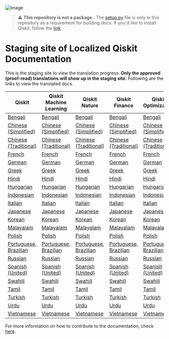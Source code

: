 ![Image](images/qiskit_header.png?raw=true)

> :warning: **This repository is not a package.**: The [setup.py](https://github.com/qiskit-community/qiskit-translations/blob/master/setup.py) file is only in this repository as a requirement for building docs. If you'd like to install Qiskit, follow the [link](https://github.com/Qiskit/qiskit).

# Staging site of Localized Qiskit Documentation

This is the staging site to view the translation progress. **Only the approved (proof-read) translations will show up in the staging site.** Following are the links to view the translated docs.

| Qiskit | Qiskit Machine Learning | Qiskit Nature | Qiskit Finance | Qiskit Optimization |
|-----------|-------------|-------------|-------------|-------------|
| [Bengali](https://qiskit-community.github.io/qiskit-translations/bn_BN/) | [Bengali](https://qiskit-community.github.io/qiskit-translations/machine-learning/bn_BN/) | [Bengali](https://qiskit-community.github.io/qiskit-translations/nature/bn_BN/) | [Bengali](https://qiskit-community.github.io/qiskit-translations/finance/bn_BN/) | [Bengali](https://qiskit-community.github.io/qiskit-translations/optimization/bn_BN/) |
| [Chinese (Simplified)](https://qiskit-community.github.io/qiskit-translations/zh_CN/) | [Chinese (Simplified)](https://qiskit-community.github.io/qiskit-translations/machine-learning/zh_CN/) | [Chinese (Simplified)](https://qiskit-community.github.io/qiskit-translations/nature/zh_CN/) | [Chinese (Simplified)](https://qiskit-community.github.io/qiskit-translations/finance/zh_CN/) | [Chinese (Simplified)](https://qiskit-community.github.io/qiskit-translations/optimization/zh_CN/) | 
| [Chinese (Traditional)](https://qiskit-community.github.io/qiskit-translations/zh_TW/) | [Chinese (Traditional)](https://qiskit-community.github.io/qiskit-translations/machine-learning/zh_TW/) | [Chinese (Traditional)](https://qiskit-community.github.io/qiskit-translations/nature/zh_TW/) | [Chinese (Traditional)](https://qiskit-community.github.io/qiskit-translations/finance/zh_TW/) | [Chinese (Traditional)](https://qiskit-community.github.io/qiskit-translations/optimization/zh_TW/) |
| [French](https://qiskit-community.github.io/qiskit-translations/fr_FR/) | [French](https://qiskit-community.github.io/qiskit-translations/machine-learning/fr_FR/) | [French](https://qiskit-community.github.io/qiskit-translations/nature/fr_FR/) | [French](https://qiskit-community.github.io/qiskit-translations/finance/fr_FR/) | [French](https://qiskit-community.github.io/qiskit-translations/optimization/fr_FR/) |
| [German](https://qiskit-community.github.io/qiskit-translations/de_DE/) | [German](https://qiskit-community.github.io/qiskit-translations/machine-learning/de_DE/)  | [German](https://qiskit-community.github.io/qiskit-translations/nature/de_DE/) | [German](https://qiskit-community.github.io/qiskit-translations/finance/de_DE/) | [German](https://qiskit-community.github.io/qiskit-translations/optimization/de_DE/) |
| [Greek](https://qiskit-community.github.io/qiskit-translations/el_GR/) | [Greek](https://qiskit-community.github.io/qiskit-translations/machine-learning/el_GR/) | [Greek](https://qiskit-community.github.io/qiskit-translations/nature/el_GR/) | [Greek](https://qiskit-community.github.io/qiskit-translations/finance/el_GR/) | [Greek](https://qiskit-community.github.io/qiskit-translations/optimization/el_GR/) |
| [Hindi](https://qiskit-community.github.io/qiskit-translations/hi_IN/) | [Hindi](https://qiskit-community.github.io/qiskit-translations/machine-learning/hi_IN/) | [Hindi](https://qiskit-community.github.io/qiskit-translations/nature/hi_IN/) | [Hindi](https://qiskit-community.github.io/qiskit-translations/finance/hi_IN/) | [Hindi](https://qiskit-community.github.io/qiskit-translations/optimization/hi_IN/) |
| [Hungarian](https://qiskit-community.github.io/qiskit-translations/hu_HU/) | [Hungarian](https://qiskit-community.github.io/qiskit-translations/machine-learning/hu_HU/) | [Hungarian](https://qiskit-community.github.io/qiskit-translations/nature/hu_HU/) | [Hungarian](https://qiskit-community.github.io/qiskit-translations/finance/hu_HU/) | [Hungarian](https://qiskit-community.github.io/qiskit-translations/optimization/hu_HU/) |
| [Indonesian](https://qiskit-community.github.io/qiskit-translations/id_ID/) | [Indonesian](https://qiskit-community.github.io/qiskit-translations/machine-learning/id_ID/) | [Indonesian](https://qiskit-community.github.io/qiskit-translations/nature/id_ID/) | [Indonesian](https://qiskit-community.github.io/qiskit-translations/finance/id_ID/) | [Indonesian](https://qiskit-community.github.io/qiskit-translations/optimization/id_ID/) |
| [Italian](https://qiskit-community.github.io/qiskit-translations/it_IT/) | [Italian](https://qiskit-community.github.io/qiskit-translations/machine-learning/it_IT/) | [Italian](https://qiskit-community.github.io/qiskit-translations/nature/it_IT/) | [Italian](https://qiskit-community.github.io/qiskit-translations/finance/it_IT/) | [Italian](https://qiskit-community.github.io/qiskit-translations/optimization/it_IT/) |
| [Japanese](https://qiskit-community.github.io/qiskit-translations/ja_JP/) | [Japanese](https://qiskit-community.github.io/qiskit-translations/machine-learning/ja_JP/) | [Japanese](https://qiskit-community.github.io/qiskit-translations/nature/ja_JP/) | [Japanese](https://qiskit-community.github.io/qiskit-translations/finance/ja_JP/) | [Japanese](https://qiskit-community.github.io/qiskit-translations/optimization/ja_JP/) |
| [Korean](https://qiskit-community.github.io/qiskit-translations/ko_KR/) | [Korean](https://qiskit-community.github.io/qiskit-translations/machine-learning/ko_KR/) | [Korean](https://qiskit-community.github.io/qiskit-translations/nature/ko_KR/) | [Korean](https://qiskit-community.github.io/qiskit-translations/finance/ko_KR/) | [Korean](https://qiskit-community.github.io/qiskit-translations/optimization/ko_KR/) |
| [Malayalam](https://qiskit-community.github.io/qiskit-translations/ml_IN/) | [Malayalam](https://qiskit-community.github.io/qiskit-translations/machine-learning/ml_IN/) | [Malayalam](https://qiskit-community.github.io/qiskit-translations/nature/ml_IN/) | [Malayalam](https://qiskit-community.github.io/qiskit-translations/finance/ml_IN/) | [Malayalam](https://qiskit-community.github.io/qiskit-translations/optimization/ml_IN/) |
| [Polish](https://qiskit-community.github.io/qiskit-translations/pl_PL/) | [Polish](https://qiskit-community.github.io/qiskit-translations/machine-learning/pl_PL/) | [Polish](https://qiskit-community.github.io/qiskit-translations/nature/pl_PL/) | [Polish](https://qiskit-community.github.io/qiskit-translations/finance/pl_PL/) | [Polish](https://qiskit-community.github.io/qiskit-translations/optimization/pl_PL/) |
| [Portuguese, Brazilian](https://qiskit-community.github.io/qiskit-translations/pt_BR/) | [Portuguese, Brazilian](https://qiskit-community.github.io/qiskit-translations/machine-learning/pt_BR/) | [Portuguese, Brazilian](https://qiskit-community.github.io/qiskit-translations/nature/pt_BR/) | [Portuguese, Brazilian](https://qiskit-community.github.io/qiskit-translations/finance/pt_BR/) | [Portuguese, Brazilian](https://qiskit-community.github.io/qiskit-translations/optimization/pt_BR/) |
| [Russian](https://qiskit-community.github.io/qiskit-translations/ru_RU/) | [Russian](https://qiskit-community.github.io/qiskit-translations/machine-learning/ru_RU/) | [Russian](https://qiskit-community.github.io/qiskit-translations/nature/ru_RU/) | [Russian](https://qiskit-community.github.io/qiskit-translations/finance/ru_RU/) | [Russian](https://qiskit-community.github.io/qiskit-translations/optimization/ru_RU/) |
| [Spanish (United)](https://qiskit-community.github.io/qiskit-translations/es_UN/) | [Spanish (United)](https://qiskit-community.github.io/qiskit-translations/machine-learning/es_UN/) | [Spanish (United)](https://qiskit-community.github.io/qiskit-translations/nature/es_UN/) | [Spanish (United)](https://qiskit-community.github.io/qiskit-translations/finance/es_UN/) | [Spanish (United)](https://qiskit-community.github.io/qiskit-translations/optimization/es_UN/) |
| [Swahili](https://qiskit-community.github.io/qiskit-translations/sw_KE/) | [Swahili](https://qiskit-community.github.io/qiskit-translations/machine-learning/sw_KE/) | [Swahili](https://qiskit-community.github.io/qiskit-translations/nature/sw_KE/) | [Swahili](https://qiskit-community.github.io/qiskit-translations/finance/sw_KE/) | [Swahili](https://qiskit-community.github.io/qiskit-translations/optimization/sw_KE/) |
| [Tamil](https://qiskit-community.github.io/qiskit-translations/ta_IN/) | [Tamil](https://qiskit-community.github.io/qiskit-translations/machine-learning/ta_IN/) | [Tamil](https://qiskit-community.github.io/qiskit-translations/nature/ta_IN/) | [Tamil](https://qiskit-community.github.io/qiskit-translations/finance/ta_IN/) | [Tamil](https://qiskit-community.github.io/qiskit-translations/optimization/ta_IN/) |
| [Turkish](https://qiskit-community.github.io/qiskit-translations/tr_TR/) | [Turkish](https://qiskit-community.github.io/qiskit-translations/machine-learning/tr_TR/) | [Turkish](https://qiskit-community.github.io/qiskit-translations/nature/tr_TR/) | [Turkish](https://qiskit-community.github.io/qiskit-translations/finance/tr_TR/) | [Turkish](https://qiskit-community.github.io/qiskit-translations/optimization/tr_TR/) |
| [Urdu](https://qiskit-community.github.io/qiskit-translations/ur_UR/) | [Urdu](https://qiskit-community.github.io/qiskit-translations/machine-learning/ur_UR/) | [Urdu](https://qiskit-community.github.io/qiskit-translations/nature/ur_UR/) | [Urdu](https://qiskit-community.github.io/qiskit-translations/finance/ur_UR/) | [Urdu](https://qiskit-community.github.io/qiskit-translations/optimization/ur_UR/) |
| [Vietnamese](https://qiskit-community.github.io/qiskit-translations/vi_VN/) | [Vietnamese](https://qiskit-community.github.io/qiskit-translations/machine-learning/vi_VN/) | [Vietnamese](https://qiskit-community.github.io/qiskit-translations/nature/vi_VN/) | [Vietnamese](https://qiskit-community.github.io/qiskit-translations/finance/vi_VN/) | [Vietnamese](https://qiskit-community.github.io/qiskit-translations/optimization/vi_VN/) |


For more information on how to contribute to the documentation, check [here](https://github.com/qiskit-community/qiskit-translations/blob/master/README.md).
